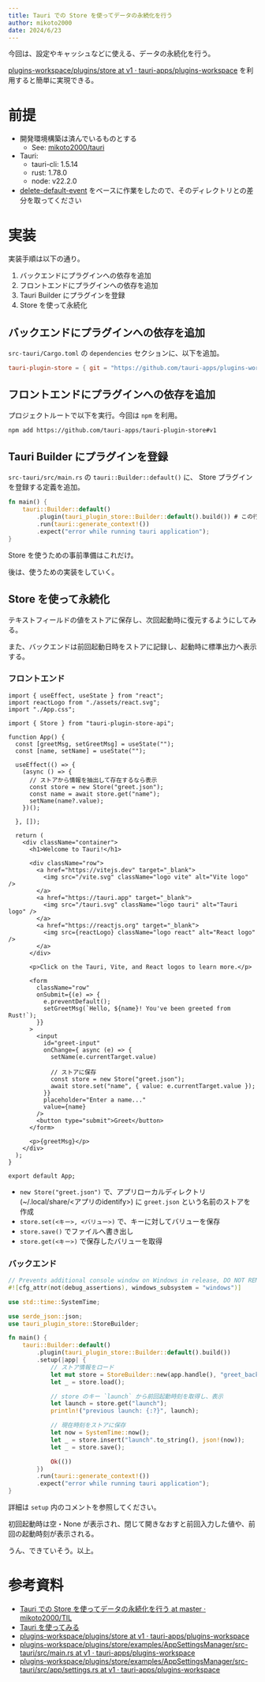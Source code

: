 ```yaml
---
title: Tauri での Store を使ってデータの永続化を行う
author: mikoto2000
date: 2024/6/23
---
```


今回は、設定やキャッシュなどに使える、データの永続化を行う。

[plugins-workspace/plugins/store at v1 · tauri-apps/plugins-workspace](https://github.com/tauri-apps/plugins-workspace/tree/v1/plugins/store) を利用すると簡単に実現できる。


# 前提

- 開発環境構築は済んでいるものとする
    - See: [mikoto2000/tauri](https://github.com/mikoto2000/docker-images/blob/master/tauri/Dockerfile)
- Tauri:
    - tauri-cli: 1.5.14
    - rust: 1.78.0
    - node: v22.2.0
- [delete-default-event](https://github.com/mikoto2000/TIL/tree/master/tauri/1.0.0/delete-default-event) をベースに作業をしたので、そのディレクトリとの差分を取ってください


# 実装

実装手順は以下の通り。

1. バックエンドにプラグインへの依存を追加
2. フロントエンドにプラグインへの依存を追加
3. Tauri Builder にプラグインを登録
4. Store を使って永続化


## バックエンドにプラグインへの依存を追加

`src-tauri/Cargo.toml` の `dependencies` セクションに、以下を追加。

```toml
tauri-plugin-store = { git = "https://github.com/tauri-apps/plugins-workspace", branch = "v1" }
```


## フロントエンドにプラグインへの依存を追加

プロジェクトルートで以下を実行。今回は `npm` を利用。

```sh
npm add https://github.com/tauri-apps/tauri-plugin-store#v1
```


## Tauri Builder にプラグインを登録

`src-tauri/src/main.rs` の `tauri::Builder::default()` に、 Store プラグインを登録する定義を追加。

```rs
fn main() {
    tauri::Builder::default()
        .plugin(tauri_plugin_store::Builder::default().build()) # この行を追加
        .run(tauri::generate_context!())
        .expect("error while running tauri application");
}
```

Store を使うための事前準備はこれだけ。

後は、使うための実装をしていく。


## Store を使って永続化

テキストフィールドの値をストアに保存し、次回起動時に復元するようにしてみる。

また、バックエンドは前回起動日時をストアに記録し、起動時に標準出力へ表示する。

### フロントエンド

```tsx
import { useEffect, useState } from "react";
import reactLogo from "./assets/react.svg";
import "./App.css";

import { Store } from "tauri-plugin-store-api";

function App() {
  const [greetMsg, setGreetMsg] = useState("");
  const [name, setName] = useState("");

  useEffect(() => {
    (async () => {
      // ストアから情報を抽出して存在するなら表示
      const store = new Store("greet.json");
      const name = await store.get("name");
      setName(name?.value);
    })();

  }, []);

  return (
    <div className="container">
      <h1>Welcome to Tauri!</h1>

      <div className="row">
        <a href="https://vitejs.dev" target="_blank">
          <img src="/vite.svg" className="logo vite" alt="Vite logo" />
        </a>
        <a href="https://tauri.app" target="_blank">
          <img src="/tauri.svg" className="logo tauri" alt="Tauri logo" />
        </a>
        <a href="https://reactjs.org" target="_blank">
          <img src={reactLogo} className="logo react" alt="React logo" />
        </a>
      </div>

      <p>Click on the Tauri, Vite, and React logos to learn more.</p>

      <form
        className="row"
        onSubmit={(e) => {
          e.preventDefault();
          setGreetMsg(`Hello, ${name}! You've been greeted from Rust!`);
        }}
      >
        <input
          id="greet-input"
          onChange={ async (e) => {
            setName(e.currentTarget.value)

            // ストアに保存
            const store = new Store("greet.json");
            await store.set("name", { value: e.currentTarget.value });
          }}
          placeholder="Enter a name..."
          value={name}
        />
        <button type="submit">Greet</button>
      </form>

      <p>{greetMsg}</p>
    </div>
  );
}

export default App;
```

- `new Store("greet.json")` で、アプリローカルディレクトリ(~/.local/share/<アプリのidentify>) に `greet.json` という名前のストアを作成
- `store.set(<キー>, <バリュー>)` で、キーに対してバリューを保存
- `store.save()` でファイルへ書き出し
- `store.get(<キー>)` で保存したバリューを取得


### バックエンド

```rs
// Prevents additional console window on Windows in release, DO NOT REMOVE!!
#![cfg_attr(not(debug_assertions), windows_subsystem = "windows")]

use std::time::SystemTime;

use serde_json::json;
use tauri_plugin_store::StoreBuilder;

fn main() {
    tauri::Builder::default()
        .plugin(tauri_plugin_store::Builder::default().build())
        .setup(|app| {
            // ストア情報をロード
            let mut store = StoreBuilder::new(app.handle(), "greet_backend.json".parse()?).build();
            let _ = store.load();

            // store のキー `launch` から前回起動時刻を取得し、表示
            let launch = store.get("launch");
            println!("previous launch: {:?}", launch);

            // 現在時刻をストアに保存
            let now = SystemTime::now();
            let _ = store.insert("launch".to_string(), json!(now));
            let _ = store.save();

            Ok(())
        })
        .run(tauri::generate_context!())
        .expect("error while running tauri application");
}
```

詳細は `setup` 内のコメントを参照してください。

初回起動時は空・None が表示され、閉じて開きなおすと前回入力した値や、前回の起動時刻が表示される。

うん、できていそう。以上。


# 参考資料

- [Tauri での Store を使ってデータの永続化を行う at master · mikoto2000/TIL](https://github.com/mikoto2000/TIL/tree/master/tauri/1.0.0/Store)
- [Tauri を使ってみる](https://zenn.dev/wtshm/scraps/8d1f26e22cdf3a)
- [plugins-workspace/plugins/store at v1 · tauri-apps/plugins-workspace](https://github.com/tauri-apps/plugins-workspace/tree/v1/plugins/store)
- [plugins-workspace/plugins/store/examples/AppSettingsManager/src-tauri/src/main.rs at v1 · tauri-apps/plugins-workspace](https://github.com/tauri-apps/plugins-workspace/blob/v1/plugins/store/examples/AppSettingsManager/src-tauri/src/main.rs)
- [plugins-workspace/plugins/store/examples/AppSettingsManager/src-tauri/src/app/settings.rs at v1 · tauri-apps/plugins-workspace](https://github.com/tauri-apps/plugins-workspace/blob/v1/plugins/store/examples/AppSettingsManager/src-tauri/src/app/settings.rs)

